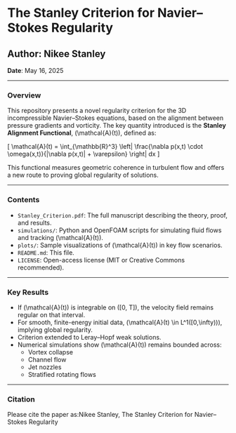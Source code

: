 # The Stanley Criterion for Navier–Stokes Regularity

## Author: Nikee Stanley  
**Date**: May 16, 2025

---

### Overview

This repository presents a novel regularity criterion for the 3D incompressible Navier–Stokes equations, based on the alignment between pressure gradients and vorticity. The key quantity introduced is the **Stanley Alignment Functional**, \(\mathcal{A}(t)\), defined as:

\[
\mathcal{A}(t) = \int_{\mathbb{R}^3} \left| \frac{\nabla p(x,t) \cdot \omega(x,t)}{|\nabla p(x,t)| + \varepsilon} \right| dx
\]

This functional measures geometric coherence in turbulent flow and offers a new route to proving global regularity of solutions.

---

### Contents

- `Stanley_Criterion.pdf`: The full manuscript describing the theory, proof, and results.
- `simulations/`: Python and OpenFOAM scripts for simulating fluid flows and tracking \(\mathcal{A}(t)\).
- `plots/`: Sample visualizations of \(\mathcal{A}(t)\) in key flow scenarios.
- `README.md`: This file.
- `LICENSE`: Open-access license (MIT or Creative Commons recommended).

---

### Key Results

- If \(\mathcal{A}(t)\) is integrable on \([0, T]\), the velocity field remains regular on that interval.
- For smooth, finite-energy initial data, \(\mathcal{A}(t) \in L^1([0,\infty))\), implying global regularity.
- Criterion extended to Leray–Hopf weak solutions.
- Numerical simulations show \(\mathcal{A}(t)\) remains bounded across:
  - Vortex collapse
  - Channel flow
  - Jet nozzles
  - Stratified rotating flows

---

### Citation

Please cite the paper as:Nikee Stanley, 
The Stanley Criterion for Navier–Stokes
Regularity
